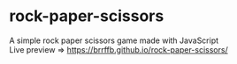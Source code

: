 # rock-paper-scissors

A simple rock paper scissors game made with JavaScript  
Live preview => https://brrffb.github.io/rock-paper-scissors/
